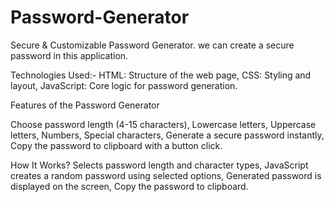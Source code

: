# Password-Generator
Secure & Customizable Password Generator.
we can create a secure password in this application.

Technologies Used:-
HTML: Structure of the web page,
CSS: Styling and layout,
JavaScript: Core logic for password generation.

Features of the Password Generator

Choose password length (4-15 characters),
Lowercase letters,
Uppercase letters,
Numbers,
Special characters,
Generate a secure password instantly,
Copy the password to clipboard with a button click.

How It Works?
Selects password length and character types,
JavaScript creates a random password using selected options,
Generated password is displayed on the screen,
Copy the password to clipboard.
